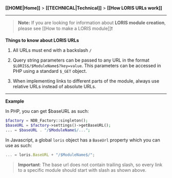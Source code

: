 **[[HOME|Home]]** > **[[TECHNICAL|Technical]]** > **[[How LORIS URLs work]]**

---

> **Note:** If you are looking for information about **LORIS module creation**, please see [[How to make a LORIS module]]❗


**Things to know about LORIS URLs**

1. All URLs must end with a backslash ```/``` 

2. Query string parameters can be passed to any URL in the format `$LORIS$/$ModuleName$?key=value`. This parameters can be accessed in PHP using a standard `$_GET` object.

3. When implementing links to different parts of the module, always use relative URLs instead of absolute URLs. 

---

**Example**

In PHP, you can get $baseURL as such: 
```php
$factory = NDB_Factory::singleton();
$baseURL = $factory->settings()->getBaseURL();
... = $baseURL . "/$ModuleName$/...";
```

In Javascript, a global `loris` object has a `BaseUrl` property which you can use as such:
```js
... = loris.BaseURL + "/$ModuleName$/";
```

>**Important**: The base url does not contain trailing slash, so every link to a specific module should start with slash as shown above.